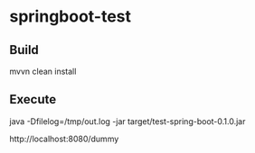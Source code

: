 # springboot-test

## Build
mvvn clean install

## Execute

java -Dfilelog=/tmp/out.log -jar target/test-spring-boot-0.1.0.jar

http://localhost:8080/dummy